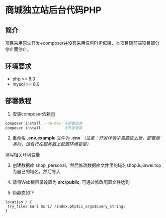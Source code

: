 # 商城独立站后台代码PHP

## 简介
项目采用原生开发+composer并没有采用任何PHP框架，本项目随前端项目部分停止而停止。


## 环境要求

- php >= 8.3
- mysql >= 8.0

## 部署教程

1. 安装composer依赖包

```bash
composer install --no-dev  #部署安装
composer install           #开发安装
```

2. 重命名 **.env.example** 文件为 **.env** *（注意：开发环境才需要这么做，部署服务时，请自行在服务器上配置环境变量）*

填写相关环境变量

3. 创建数据库 shop_personal，然后修改数据库文件里的域名shop.lujiawei.top为自己的域名，然后导入

4. 请将Web根目录设置为 **src/public**, 可通过修改配置文件达到

5. 伪静态如下
``` nginx
location / {  
 try_files $uri $uri/ /index.php$is_args$query_string;  
}  
```

